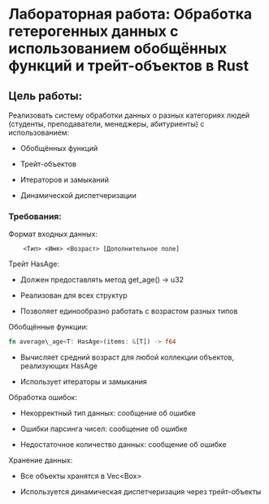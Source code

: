# Лабораторная работа: Обработка гетерогенных данных с использованием обобщённых функций и трейт-объектов в Rust

## Цель работы:

Реализовать систему обработки данных о разных категориях людей (студенты, преподаватели, менеджеры, абитуриенты) с использованием:

- Обобщённых функций

- Трейт-объектов

- Итераторов и замыканий

- Динамической диспетчеризации

### Требования:

Формат входных данных:

```text
    <Тип> <Имя> <Возраст> [Дополнительное поле]
```
Трейт HasAge:

- Должен предоставлять метод get\_age() -> u32

- Реализован для всех структур

- Позволяет единообразно работать с возрастом разных типов

Обобщённые функции:

```rust
fn average\_age<T: HasAge>(items: &[T]) -> f64
```

- Вычисляет средний возраст для любой коллекции объектов, реализующих HasAge

- Использует итераторы и замыкания

Обработка ошибок:

- Некорректный тип данных: сообщение об ошибке

- Ошибки парсинга чисел: сообщение об ошибке

- Недостаточное количество данных: сообщение об ошибке

Хранение данных:

- Все объекты хранятся в Vec<Box<dyn HasAge>>

- Используется динамическая диспетчеризация через трейт-объекты

